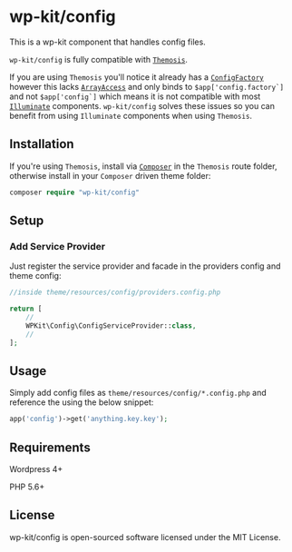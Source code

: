 # wp-kit/config

This is a wp-kit component that handles config files.

```wp-kit/config``` is fully compatible with [```Themosis```](http://framework.themosis.com/). 

If you are using ```Themosis``` you'll notice it already has a [```ConfigFactory```](https://github.com/themosis/framework/blob/master/src/Themosis/Config/ConfigFactory.php) however this lacks [```ArrayAccess```](http://php.net/manual/en/class.arrayaccess.php) and only binds to ```$app['config.factory`]``` and not ```$app['config`]``` which means it is not compatible with most [```Illuminate```](https://github.com/illuminate) components. ```wp-kit/config``` solves these issues so you can benefit from using ```Illuminate``` components when using ```Themosis```.

## Installation

If you're using ```Themosis```, install via [```Composer```](https://getcomposer.org/) in the ```Themosis``` route folder, otherwise install in your ```Composer``` driven theme folder:


```php
composer require "wp-kit/config"
```

## Setup

### Add Service Provider

Just register the service provider and facade in the providers config and theme config:

```php
//inside theme/resources/config/providers.config.php

return [
    //
    WPKit\Config\ConfigServiceProvider::class,
    //
];
```
## Usage

Simply add config files as ```theme/resources/config/*.config.php``` and reference the using the below snippet:

```php
app('config')->get('anything.key.key');
```

## Requirements

Wordpress 4+

PHP 5.6+

## License

wp-kit/config is open-sourced software licensed under the MIT License.
